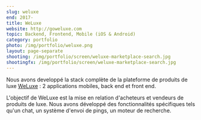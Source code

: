 ```yaml
---
slug: weluxe
end: 2017-
title: WeLuxe
website: http://goweluxe.com
topic: Backend, Frontend, Mobile (iOS & Android) 
category: portfolio
photo: /img/portfolio/weluxe.png
layout: page-separate
shooting: /img/portfolio/screen/weluxe-marketplace-search.jpg
shootingfx: /img/portfolio/screen/weluxe-marketplace-search.jpg
---
```

Nous avons developpé la stack complète de la plateforme de produits de luxe [WeLuxe]({{page.website}}) : 2 applications mobiles, back end et front end.

L'objectif de WeLuxe est la mise en relation d'acheteurs et vendeurs de produits de luxe. Nous avons développé des fonctionnalités spécifiques tels qu'un chat, un système d'envoi de pings, un moteur de recherche.
